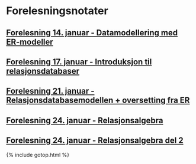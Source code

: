 # Forelesningsnotater

## [Forelesning 14. januar - Datamodellering med ER-modeller](./14jan)

## [Forelesning 17. januar - Introduksjon til relasjonsdatabaser](./17jan)

## [Forelesning 21. januar - Relasjonsdatabasemodellen + oversetting fra ER](./21jan)

## [Forelesning 24. januar - Relasjonsalgebra](./24jan)

## [Forelesning 24. januar - Relasjonsalgebra del 2](./28jan)

{% include gotop.html %}
